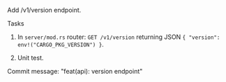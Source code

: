 Add /v1/version endpoint.

Tasks
1. In `server/mod.rs` router: `GET /v1/version` returning JSON `{ "version": env!("CARGO_PKG_VERSION") }`.

2. Unit test.

Commit message: "feat(api): version endpoint"
